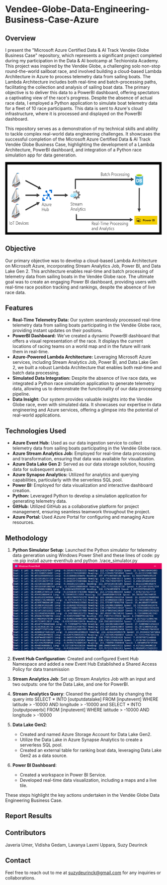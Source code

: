 # Vendee-Globe-Data-Engineering-Business-Case-Azure

## Overview
I present the "Microsoft Azure Certified Data & AI Track Vendée Globe Business Case" repository, which represents a significant project completed during my participation in the Data & AI bootcamp at Techionista Academy. This project was inspired by the Vendée Globe, a challenging solo non-stop round-the-world sailboat race, and involved building a cloud-based Lambda Architecture in Azure to process telemetry data from sailing boats. The Lambda Architecture includes both real-time and batch-processing paths, facilitating the collection and analysis of sailing boat data. The primary objective is to deliver this data to a PowerBI dashboard, offering spectators a captivating view of the race's progress. Despite the absence of actual race data, I employed a Python application to simulate boat telemetry data for a fleet of 10 race participants. This data is sent to Azure's cloud infrastructure, where it is processed and displayed on the PowerBI dashboard.

This repository serves as a demonstration of my technical skills and ability to tackle complex real-world data engineering challenges. It showcases the successful completion of the Microsoft Azure Certified Data & AI Track Vendée Globe Business Case, highlighting the development of a Lambda Architecture, PowerBI dashboard, and integration of a Python race simulation app for data generation.

![Lambda Architecture Azure](https://github.com/suzydeurinck/Vendee-Globe-Data-Engineering-Business-Case-Azure/blob/b34b48804549bad9369d92f5edc31ce1ea3f8b98/LambdaArchitectureAzure.png)

## Objective
Our primary objective was to develop a cloud-based Lambda Architecture on Microsoft Azure, incorporating Stream Analytics Job, Power BI, and Data Lake Gen 2. This architecture enables real-time and batch processing of telemetry data from sailing boats in the Vendée Globe race. The ultimate goal was to create an engaging Power BI dashboard, providing users with real-time race position tracking and rankings, despite the absence of live race data.

## Features
- **Real-Time Telemetry Data:** Our system seamlessly processed real-time telemetry data from sailing boats participating in the Vendée Globe race, providing instant updates on their positions.
- **PowerBI Dashboard:** We've created a dynamic PowerBI dashboard that offers a visual representation of the race. It displays the current locations of racing teams on a world map and in the future will rank them in real-time.
- **Azure-Powered Lambda Architecture:** Leveraging Microsoft Azure services, including Stream Analytics Job, Power BI, and Data Lake Gen 2, we built a robust Lambda Architecture that enables both real-time and batch data processing.
- **Simulated Data Integration:** Despite the absence of live race data, we integrated a Python race simulation application to generate telemetry data, allowing us to demonstrate the functionality of our data processing pipeline.
- **Data Insight:** Our system provides valuable insights into the Vendée Globe race, even with simulated data. It showcases our expertise in data engineering and Azure services, offering a glimpse into the potential of real-world applications.

## Technologies Used
- **Azure Event Hub:** Used as our data ingestion service to collect telemetry data from sailing boats participating in the Vendée Globe race.
- **Azure Stream Analytics Job:** Employed for real-time data processing and transformation, ensuring that data was available for visualization.
- **Azure Data Lake Gen 2:** Served as our data storage solution, housing data for subsequent analysis.
- **Azure Synapse Analytics:** Utilized for analytics and querying capabilities, particularly with the serverless SQL pool.
- **Power BI:** Employed for data visualization and interactive dashboard creation.
- **Python:** Leveraged Python to develop a simulation application for generating telemetry data.
- **GitHub:** Utilized GitHub as a collaborative platform for project management, ensuring seamless teamwork throughout the project.
- **Azure Portal:** Used Azure Portal for configuring and managing Azure resources.

## Methodology
1. **Python Simulator Setup**:
Launched the Python simulator for telemetry data generation using Windows Power Shell and these lines of code:
     py -m pip install azure-eventhub and python .\race_simulator.py
![Python Simulator](https://github.com/suzydeurinck/Vendee-Globe-Data-Engineering-Business-Case-Azure/blob/1015b15241b38b13fe8f8cb1319a7a7a75f459fe/PythonSimulator.png)

2. **Event Hub Configuration**:
Created and configured Event Hub Namespace and added a new Event Hub
Established a Shared Access Policy for data transmission

3. **Stream Analytics Job**:
Set up Stream Analytics Job with an input and two outputs: one for the Data Lake, and one for PowerBI.

4. **Stream Analytics Query**:
Cleaned the garbled data by changing the query into
SELECT
    *
INTO
    [outputdatalake]
FROM
    [inputevent]
WHERE latitude > -10000 AND longitude > -10000 and SELECT *
INTO
    [outputpowerbi]
FROM
    [inputevent]
    WHERE latitude > -10000 AND longitude > -10000

5. **Data Lake Gen2**:
   - Created and named Azure Storage Account for Data Lake Gen2.
   - Utilize the Data Lake in Azure Synapse Analytics to create a serverless SQL pool.
   - Created an external table for ranking boat data, leveraging Data Lake Gen2 as a data source.

6. **Power BI Dashboard**:
   - Created a workspace in Power BI Service.
   - Developed real-time data visualization, including a maps and a live tile.

These steps highlight the key actions undertaken in the Vendée Globe Data Engineering Business Case.

## Report Results

## Contributors
Javeria Umer, Vidisha Gedam, Lavanya Laxmi Uppara, Suzy Deurinck

## Contact
Feel free to reach out to me at suzydeurinck@gmail.com for any inquiries or collaborations.
